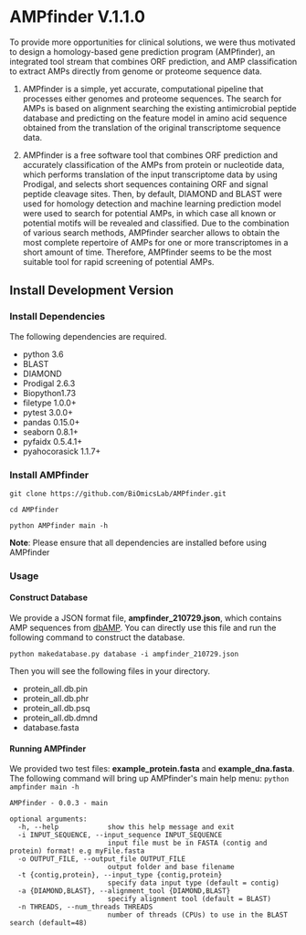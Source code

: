 # AMPfinder V.1.1.0
To provide more opportunities for clinical solutions, we were thus motivated to design a homology-based gene prediction program (AMPfinder), an integrated tool stream that combines ORF prediction, and AMP classification to extract AMPs directly from genome or proteome sequence data.

1. AMPfinder is a simple, yet accurate, computational pipeline that processes either genomes and proteome sequences. The search for AMPs is based on alignment searching the existing antimicrobial peptide database and predicting on the feature model in amino acid sequence obtained from the translation of the original transcriptome sequence data. 

2. AMPfinder is a free software tool that combines ORF prediction and accurately classification of the AMPs from protein or nucleotide data, which performs translation of the input transcriptome data by using Prodigal, and selects short sequences containing ORF and signal peptide cleavage sites. Then, by default, DIAMOND and BLAST were used for homology detection and machine learning prediction model were used to search for potential AMPs, in which case all known or potential motifs will be revealed and classified. Due to the combination of various search methods, AMPfinder searcher allows to obtain the most complete repertoire of AMPs for one or more transcriptomes in a short amount of time. Therefore, AMPfinder seems to be the most suitable tool for rapid screening of potential AMPs.


## Install Development Version
### Install Dependencies
The following dependencies are required.
- python 3.6
- BLAST
- DIAMOND
- Prodigal 2.6.3
- Biopython1.73
- filetype 1.0.0+
- pytest 3.0.0+
- pandas 0.15.0+
- seaborn 0.8.1+
- pyfaidx 0.5.4.1+
- pyahocorasick 1.1.7+

### Install AMPfinder

`git clone https://github.com/BiOmicsLab/AMPfinder.git`

`cd AMPfinder`

`python AMPfinder main -h`

**Note**: Please ensure that all dependencies are installed before using AMPfinder

### Usage
#### Construct Database
We provide a JSON format file, **ampfinder_210729.json**, which contains AMP sequences from [dbAMP](https://awi.cuhk.edu.cn/~dbAMP/ "dbAMP"). You can directly use this file and run the following command to construct the database.

`python makedatabase.py database -i ampfinder_210729.json`

Then you will see the following files in your directory.
- protein_all.db.pin
- protein_all.db.phr
- protein_all.db.psq
- protein_all.db.dmnd
- database.fasta

#### Running AMPfinder

We provided two test files: **example_protein.fasta** and **example_dna.fasta**. 
The following command will bring up AMPfinder's main help menu:
`python ampfinder main -h`

    AMPfinder - 0.0.3 - main
    
    optional arguments:
      -h, --help            show this help message and exit
      -i INPUT_SEQUENCE, --input_sequence INPUT_SEQUENCE
                            input file must be in FASTA (contig and protein) format! e.g myFile.fasta
      -o OUTPUT_FILE, --output_file OUTPUT_FILE
                            output folder and base filename
      -t {contig,protein}, --input_type {contig,protein}
                            specify data input type (default = contig)
      -a {DIAMOND,BLAST}, --alignment_tool {DIAMOND,BLAST}
                            specify alignment tool (default = BLAST)
      -n THREADS, --num_threads THREADS
                            number of threads (CPUs) to use in the BLAST search (default=48)
